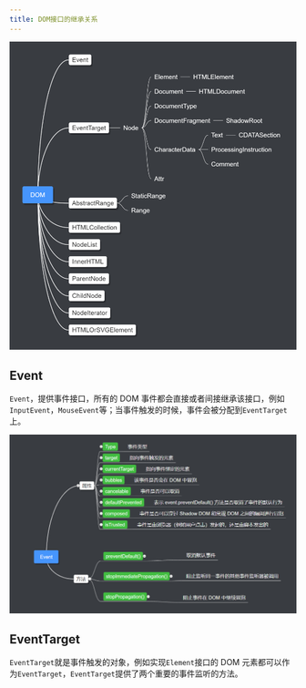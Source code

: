 ```yaml
---
title: DOM接口的继承关系
---
```


![DOMexntneds](../../images/DOMexntneds.png)

## Event

`Event`，提供事件接口，所有的 DOM 事件都会直接或者间接继承该接口，例如`InputEvent`，`MouseEvent`等；当事件触发的时候，事件会被分配到`EventTarget`上。

![image-20200902202405801](../../images/image-20200902202405801.png)

## EventTarget

`EventTarget`就是事件触发的对象，例如实现`Element`接口的 DOM 元素都可以作为`EventTarget`，`EventTarget`提供了两个重要的事件监听的方法。
